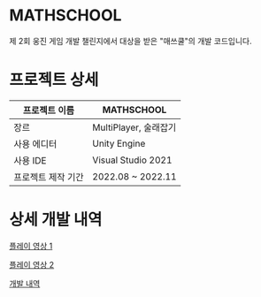 # MATHSCHOOL
제 2회 웅진 게임 개발 챌린지에서 대상을 받은 "매쓰쿨"의 개발 코드입니다.

# 프로젝트 상세
|프로젝트 이름|MATHSCHOOL|
|------|---|
|장르|MultiPlayer, 술래잡기|
|사용 에디터|Unity Engine|
|사용 IDE|Visual Studio 2021|
|프로젝트 제작 기간|2022.08 ~ 2022.11|

# 상세 개발 내역

[플레이 영상 1](https://www.youtube.com/watch?v=weCIhu6M7EI)

[플레이 영상 2](https://www.youtube.com/watch?v=kYjMWXWca6k&feature=youtu.be)

[개발 내역](https://chief-plum-961.notion.site/MATHSCHOOL-32ad273c777e45fd8651fa533643d5bc?pvs=4)
